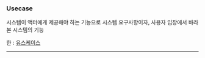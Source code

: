 ### Usecase
시스템이 액터에게 제공해야 하는 기능으로 시스템 요구사항이자, 사용자 입장에서 바라본 시스템의 기능

한 : [유스케이스](https://github.com/notRoyKim/TIL/blob/main/CS/%E3%85%87.md#%EC%95%A1%ED%84%B0)
***
